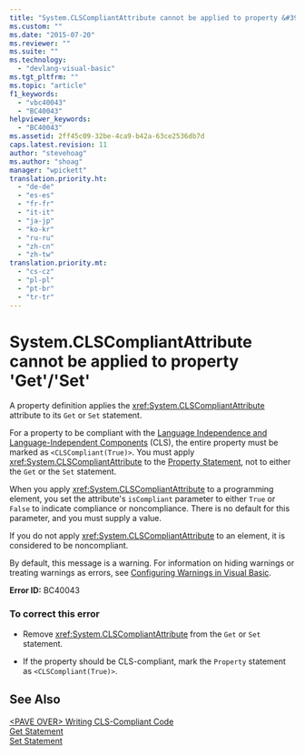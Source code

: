 ```yaml
---
title: "System.CLSCompliantAttribute cannot be applied to property &#39;Get&#39;-&#39;Set&#39; | Microsoft Docs"
ms.custom: ""
ms.date: "2015-07-20"
ms.reviewer: ""
ms.suite: ""
ms.technology: 
  - "devlang-visual-basic"
ms.tgt_pltfrm: ""
ms.topic: "article"
f1_keywords: 
  - "vbc40043"
  - "BC40043"
helpviewer_keywords: 
  - "BC40043"
ms.assetid: 2ff45c09-32be-4ca9-b42a-63ce2536db7d
caps.latest.revision: 11
author: "stevehoag"
ms.author: "shoag"
manager: "wpickett"
translation.priority.ht: 
  - "de-de"
  - "es-es"
  - "fr-fr"
  - "it-it"
  - "ja-jp"
  - "ko-kr"
  - "ru-ru"
  - "zh-cn"
  - "zh-tw"
translation.priority.mt: 
  - "cs-cz"
  - "pl-pl"
  - "pt-br"
  - "tr-tr"
---
```

# System.CLSCompliantAttribute cannot be applied to property &#39;Get&#39;/&#39;Set&#39;
A property definition applies the <xref:System.CLSCompliantAttribute> attribute to its `Get` or `Set` statement.  
  
 For a property to be compliant with the [Language Independence and Language-Independent Components](http://msdn.microsoft.com/Library/4f0b77d0-4844-464f-af73-6e06bedeafc6) (CLS), the entire property must be marked as `<CLSCompliant(True)>`. You must apply <xref:System.CLSCompliantAttribute> to the [Property Statement](/dotnet/visual-basic/language-reference/statements/property-statement), not to either the `Get` or the `Set` statement.  
  
 When you apply <xref:System.CLSCompliantAttribute> to a programming element, you set the attribute's `isCompliant` parameter to either `True` or `False` to indicate compliance or noncompliance. There is no default for this parameter, and you must supply a value.  
  
 If you do not apply <xref:System.CLSCompliantAttribute> to an element, it is considered to be noncompliant.  
  
 By default, this message is a warning. For information on hiding warnings or treating warnings as errors, see [Configuring Warnings in Visual Basic](../ide/configuring-warnings-in-visual-basic.md).  
  
 **Error ID:** BC40043  
  
### To correct this error  
  
-   Remove <xref:System.CLSCompliantAttribute> from the `Get` or `Set` statement.  
  
-   If the property should be CLS-compliant, mark the `Property` statement as `<CLSCompliant(True)>`.  
  
## See Also  
 [\<PAVE OVER> Writing CLS-Compliant Code](http://msdn.microsoft.com/en-us/4c705105-69a2-4e5e-b24e-0633bc32c7f3)   
 [Get Statement](/dotnet/visual-basic/language-reference/statements/get-statement)   
 [Set Statement](/dotnet/visual-basic/language-reference/statements/set-statement)